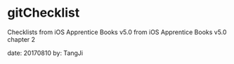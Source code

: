 # gitChecklist
Checklists from iOS Apprentice Books v5.0 
from iOS Apprentice Books v5.0 chapter 2

date: 20170810
by: TangJi
